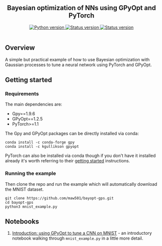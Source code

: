 <h2 align="center">Bayesian optimization of NNs using GPyOpt and PyTorch</h2>

<div align="center">
  <!--Python version -->
  <a href="https://www.python.org/downloads/release/python-360/">
    <img src="https://img.shields.io/pypi/pyversions/fastai.svg"
      alt="Python version" />
  </a>
  <!--Project status -->
  <a href="https://github.com/maw501/bayopt-gps">
    <img src="https://img.shields.io/badge/Status-Under%20development-green.svg"
      alt="Status version" />
  </a>
  <!--Commits  -->
  <a href="https://github.com/maw501/bayopt-gps/commits/master">
    <img src="https://img.shields.io/github/last-commit/maw501/bayopt-gps.svg"
      alt="Status version" />
  </a>
</div>
<br />

## Overview

A simple but practical example of how to use Bayesian optimization with Gaussian processes to tune a neural network using PyTorch and GPyOpt.

## Getting started
### Requirements

The main dependencies are:
* Gpy==1.9.6
* GPyOpt==1.2.5
* PyTorch>=1.1

The Gpy and GPyOpt packages can be directly installed via conda:

```
conda install -c conda-forge gpy
conda install -c kgullikson gpyopt
```

PyTorch can also be installed via conda though if you don't have it installed already it's worth referring to their [getting started](https://pytorch.org/get-started/locally/) instructions.

### Running the example

Then clone the repo and run the example which will automatically download the MNIST dataset.

```
git clone https://github.com/maw501/bayopt-gps.git
cd bayopt-gps
python3 mnist_example.py
```

## Notebooks
1. [Introduction: using GPyOpt to tune a CNN on MNIST](https://nbviewer.jupyter.org/github/maw501/bayopt-gps/blob/master/notebooks/Using_GPyOpt_to_tune_NN.ipynb) - an introductory notebook walking through `mnist_example.py` in a little more detail.
